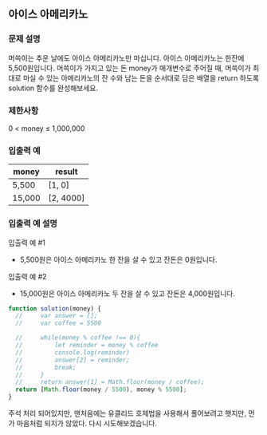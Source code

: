 ## 아이스 아메리카노

### 문제 설명

머쓱이는 추운 날에도 아이스 아메리카노만 마십니다. 아이스 아메리카노는 한잔에 5,500원입니다. 머쓱이가 가지고 있는 돈 money가 매개변수로 주어질 때, 머쓱이가 최대로 마실 수 있는 아메리카노의 잔 수와 남는 돈을 순서대로 담은 배열을 return 하도록 solution 함수를 완성해보세요.

### 제한사항

0 < money ≤ 1,000,000

### 입출력 예

| money  | result    |
| ------ | --------- |
| 5,500  | [1, 0]    |
| 15,000 | [2, 4000] |

### 입출력 예 설명

입출력 예 #1

- 5,500원은 아이스 아메리카노 한 잔을 살 수 있고 잔돈은 0원입니다.

입출력 예 #2

- 15,000원은 아이스 아메리카노 두 잔을 살 수 있고 잔돈은 4,000원입니다.

```js
function solution(money) {
  //     var answer = [];
  //     var coffee = 5500

  //     while(money % coffee !== 0){
  //         let reminder = money % coffee
  //         console.log(reminder)
  //         answer[2] = reminder;
  //         break;
  //     }
  //     return answer[1] = Math.floor(money / coffee);
  return [Math.floor(money / 5500), money % 5500];
}
```

주석 처리 되어있지만, 맨처음에는 유클리드 호제법을 사용해서 풀어보려고 햇지만, 먼가 마음처럼 되지가 않았다. 다시 시도해보겠습니다.
